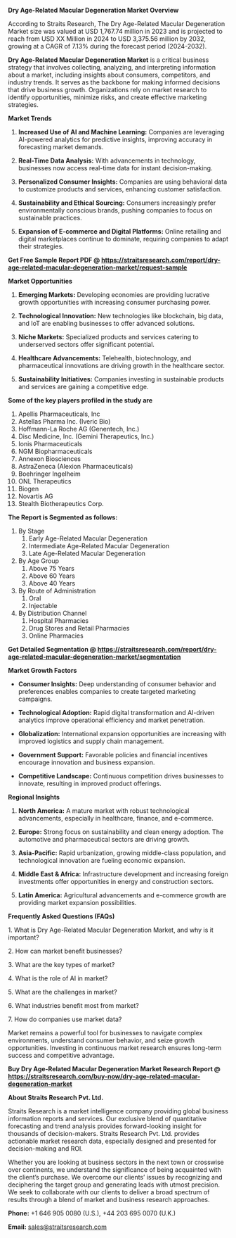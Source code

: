 <p><strong>Dry Age-Related Macular Degeneration Market Overview</strong></p>
<p>According to Straits Research, The Dry Age-Related Macular Degeneration Market size was valued at USD 1,767.74 million in 2023 and is projected to reach from USD XX Million in 2024 to USD 3,375.56 million by 2032, growing at a CAGR of 7.13% during the forecast period (2024-2032).</p>
<p><strong>Dry Age-Related Macular Degeneration Market</strong> is a critical business strategy that involves collecting, analyzing, and interpreting information about a market, including insights about consumers, competitors, and industry trends. It serves as the backbone for making informed decisions that drive business growth. Organizations rely on market research to identify opportunities, minimize risks, and create effective marketing strategies.</p>
<p><strong>Market Trends</strong></p>
<ol>
<li>
<p><strong>Increased Use of AI and Machine Learning:</strong> Companies are leveraging AI-powered analytics for predictive insights, improving accuracy in forecasting market demands.</p>
</li>
<li>
<p><strong>Real-Time Data Analysis:</strong> With advancements in technology, businesses now access real-time data for instant decision-making.</p>
</li>
<li>
<p><strong>Personalized Consumer Insights:</strong> Companies are using behavioral data to customize products and services, enhancing customer satisfaction.</p>
</li>
<li>
<p><strong>Sustainability and Ethical Sourcing:</strong> Consumers increasingly prefer environmentally conscious brands, pushing companies to focus on sustainable practices.</p>
</li>
<li>
<p><strong>Expansion of E-commerce and Digital Platforms:</strong> Online retailing and digital marketplaces continue to dominate, requiring companies to adapt their strategies.</p>
</li>
</ol>
<p><strong>Get Free Sample Report PDF @ <a href=https://straitsresearch.com/report/dry-age-related-macular-degeneration-market/request-sample>https://straitsresearch.com/report/dry-age-related-macular-degeneration-market/request-sample</a></strong></p>
<p><strong>Market Opportunities</strong></p>
<ol>
<li>
<p><strong>Emerging Markets:</strong> Developing economies are providing lucrative growth opportunities with increasing consumer purchasing power.</p>
</li>
<li>
<p><strong>Technological Innovation:</strong> New technologies like blockchain, big data, and IoT are enabling businesses to offer advanced solutions.</p>
</li>
<li>
<p><strong>Niche Markets:</strong> Specialized products and services catering to underserved sectors offer significant potential.</p>
</li>
<li>
<p><strong>Healthcare Advancements:</strong> Telehealth, biotechnology, and pharmaceutical innovations are driving growth in the healthcare sector.</p>
</li>
<li>
<p><strong>Sustainability Initiatives:</strong> Companies investing in sustainable products and services are gaining a competitive edge.</p>
</li>
</ol>
<div>
<div><strong>Some of the key players profiled in the study are</strong></div>
</div>
<p><ol>
<li>Apellis Pharmaceuticals, Inc</li>
<li>Astellas Pharma Inc. (Iveric Bio)</li>
<li>Hoffmann-La Roche AG (Genentech, Inc.)</li>
<li>Disc Medicine, Inc. (Gemini Therapeutics, Inc.)</li>
<li>Ionis Pharmaceuticals</li>
<li>NGM Biopharmaceuticals</li>
<li>Annexon Biosciences</li>
<li>AstraZeneca (Alexion Pharmaceuticals)</li>
<li>Boehringer Ingelheim</li>
<li>ONL Therapeutics</li>
<li>Biogen</li>
<li>Novartis AG</li>
<li>Stealth Biotherapeutics Corp.</li>
</ol></p>
<p><strong>The Report is Segmented as follows:</strong></p>
<p><ol>
<li>By Stage
<ol>
<li>Early Age-Related Macular Degeneration</li>
<li>Intermediate Age-Related Macular Degeneration</li>
<li>Late Age-Related Macular Degeneration</li>
</ol>
</li>
<li>By Age Group
<ol>
<li>Above 75 Years</li>
<li>Above 60 Years</li>
<li>Above 40 Years</li>
</ol>
</li>
<li>By Route of Administration
<ol>
<li>Oral</li>
<li>Injectable</li>
</ol>
</li>
<li>By Distribution Channel
<ol>
<li>Hospital Pharmacies</li>
<li>Drug Stores and Retail Pharmacies</li>
<li>Online Pharmacies</li>
</ol>
</li>
</ol></p>
<p><strong>Get Detailed Segmentation @ <a href=https://straitsresearch.com/report/dry-age-related-macular-degeneration-market/segmentation>https://straitsresearch.com/report/dry-age-related-macular-degeneration-market/segmentation</a></strong></p>
<p><strong>Market Growth Factors</strong></p>
<ul>
<li>
<p><strong>Consumer Insights:</strong> Deep understanding of consumer behavior and preferences enables companies to create targeted marketing campaigns.</p>
</li>
<li>
<p><strong>Technological Adoption:</strong> Rapid digital transformation and AI-driven analytics improve operational efficiency and market penetration.</p>
</li>
<li>
<p><strong>Globalization:</strong> International expansion opportunities are increasing with improved logistics and supply chain management.</p>
</li>
<li>
<p><strong>Government Support:</strong> Favorable policies and financial incentives encourage innovation and business expansion.</p>
</li>
<li>
<p><strong>Competitive Landscape:</strong> Continuous competition drives businesses to innovate, resulting in improved product offerings.</p>
</li>
</ul>
<p><strong>Regional Insights</strong></p>
<ol>
<li>
<p><strong>North America:</strong> A mature market with robust technological advancements, especially in healthcare, finance, and e-commerce.</p>
</li>
<li>
<p><strong>Europe:</strong> Strong focus on sustainability and clean energy adoption. The automotive and pharmaceutical sectors are driving growth.</p>
</li>
<li>
<p><strong>Asia-Pacific:</strong> Rapid urbanization, growing middle-class population, and technological innovation are fueling economic expansion.</p>
</li>
<li>
<p><strong>Middle East &amp; Africa:</strong> Infrastructure development and increasing foreign investments offer opportunities in energy and construction sectors.</p>
</li>
<li>
<p><strong>Latin America:</strong> Agricultural advancements and e-commerce growth are providing market expansion possibilities.</p>
</li>
</ol>
<p><strong>Frequently Asked Questions (FAQs)</strong></p>
<p>1. What is Dry Age-Related Macular Degeneration Market, and why is it important?</p>
<p>2. How can market benefit businesses?</p>
<p>3. What are the key types of market?</p>
<p>4. What is the role of AI in market?</p>
<p>5. What are the challenges in market?</p>
<p>6. What industries benefit most from market?</p>
<p>7. How do companies use market data?</p>
<p>Market remains a powerful tool for businesses to navigate complex environments, understand consumer behavior, and seize growth opportunities. Investing in continuous market research ensures long-term success and competitive advantage.</p>
<p><strong>Buy Dry Age-Related Macular Degeneration Market Research Report @ <a href=https://straitsresearch.com/buy-now/dry-age-related-macular-degeneration-market>https://straitsresearch.com/buy-now/dry-age-related-macular-degeneration-market</a></strong></p>
<p><strong>About Straits Research Pvt. Ltd.</strong></p>
<p>Straits Research is a market intelligence company providing global business information reports and services. Our exclusive blend of quantitative forecasting and trend analysis provides forward-looking insight for thousands of decision-makers. Straits Research Pvt. Ltd. provides actionable market research data, especially designed and presented for decision-making and ROI.</p>
<p>Whether you are looking at business sectors in the next town or crosswise over continents, we understand the significance of being acquainted with the client&rsquo;s purchase. We overcome our clients&rsquo; issues by recognizing and deciphering the target group and generating leads with utmost precision. We seek to collaborate with our clients to deliver a broad spectrum of results through a blend of market and business research approaches.</p>
<p><strong>Phone:</strong> +1 646 905 0080 (U.S.), +44 203 695 0070 (U.K.)</p>
<p><strong>Email:</strong> <u><a href=mailto:sales@straitsresearch.com>sales@straitsresearch.com</a></u></p>
